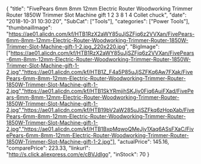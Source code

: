 {
	"title": "FivePears 6mm 8mm 12mm Electric Router Woodworking Trimmer Router 1850W Trimmer Slot Machine gift 1 2  3 8  1 4  Collet chuck",
	"date": "2018-10-31 10:30:20",
	"SubCat": ["Tools"],
	"categories": ["Power Tools"],
	"thumbnailImage": "https://ae01.alicdn.com/kf/HTB1RzX2aWY85uJjSZFjq6z2VVXan/FivePears-6mm-8mm-12mm-Electric-Router-Woodworking-Trimmer-Router-1850W-Trimmer-Slot-Machine-gift-1-2.jpg_220x220.jpg",
	"BigImage": ["https://ae01.alicdn.com/kf/HTB1RzX2aWY85uJjSZFjq6z2VVXan/FivePears-6mm-8mm-12mm-Electric-Router-Woodworking-Trimmer-Router-1850W-Trimmer-Slot-Machine-gift-1-2.jpg","https://ae01.alicdn.com/kf/HTB1Z_F4a5P85uJjSZFKq6Aw7FXak/FivePears-6mm-8mm-12mm-Electric-Router-Woodworking-Trimmer-Router-1850W-Trimmer-Slot-Machine-gift-1-2.jpg","https://ae01.alicdn.com/kf/HTB1SkYRmjihSKJjy0Fiq6AuiFXad/FivePears-6mm-8mm-12mm-Electric-Router-Woodworking-Trimmer-Router-1850W-Trimmer-Slot-Machine-gift-1-2.jpg","https://ae01.alicdn.com/kf/HTB19bV2aW285uJjSZFkq6zHopXab/FivePears-6mm-8mm-12mm-Electric-Router-Woodworking-Trimmer-Router-1850W-Trimmer-Slot-Machine-gift-1-2.jpg","https://ae01.alicdn.com/kf/HTB1BxpMqwoQMeJjy1Xaq6ASsFXaC/FivePears-6mm-8mm-12mm-Electric-Router-Woodworking-Trimmer-Router-1850W-Trimmer-Slot-Machine-gift-1-2.jpg"],
	"actualPrice": 145.16,
	"comparePrice": 223.33,
	"linkurl": "http://s.click.aliexpress.com/e/cBVJdIgo",
	"inStock": 70
}
